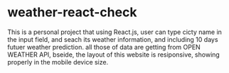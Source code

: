 # weather-react-check
This is a personal project that using React.js, user can type cicty name in the input field, and seach its weather information, and including 10 days futuer weather prediction. all those of data are getting from OPEN WEATHER API, bseide, the layout of this website is resiponsive, showing properly in the mobile device size. 
